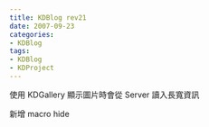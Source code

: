 ```yaml
---
title: KDBlog rev21
date: 2007-09-23
categories:
- KDBlog
tags:
- KDBlog
- KDProject
---
```

使用 KDGallery 顯示圖片時會從 Server 讀入長寬資訊

新增 macro hide

